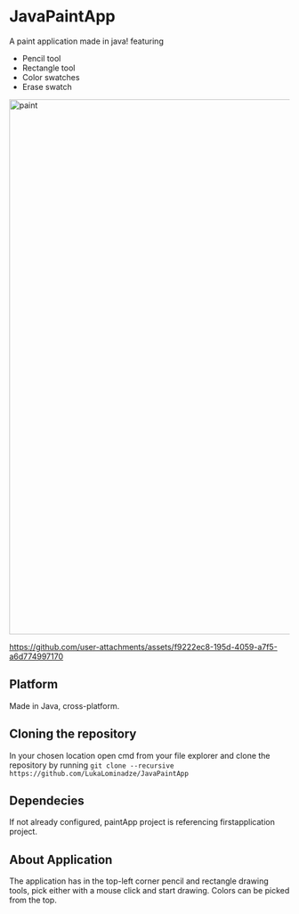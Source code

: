 # JavaPaintApp
A paint application made in java! featuring
- Pencil tool
- Rectangle tool
- Color swatches
- Erase swatch

<img width="960" alt="paint" src="https://github.com/user-attachments/assets/ac7ac7f8-0c7a-4dd7-96a5-de470a4ee805" />


https://github.com/user-attachments/assets/f9222ec8-195d-4059-a7f5-a6d774997170


## Platform
Made in Java, cross-platform.
## Cloning the repository
In your chosen location open cmd from your file explorer and clone the repository by running ```git clone --recursive https://github.com/LukaLominadze/JavaPaintApp```
## Dependecies
If not already configured, paintApp project is referencing firstapplication project.
## About Application
The application has in the top-left corner pencil and rectangle drawing tools, pick either with a mouse click and start drawing.
Colors can be picked from the top.
